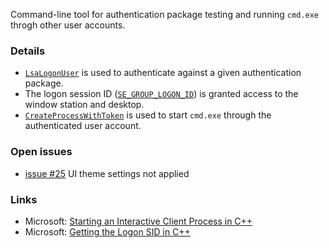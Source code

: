 Command-line tool for authentication package testing and running `cmd.exe` throgh other user accounts.

### Details
* [`LsaLogonUser`](https://learn.microsoft.com/en-us/windows/win32/api/ntsecapi/nf-ntsecapi-lsalogonuser) is used to authenticate against a given authentication package.
* The logon session ID ([`SE_GROUP_LOGON_ID`](https://learn.microsoft.com/en-us/windows/win32/api/winnt/ns-winnt-token_groups)) is granted access to the window station and desktop.
* [`CreateProcessWithToken`](https://learn.microsoft.com/en-us/windows/win32/api/winbase/nf-winbase-createprocesswithtokenw) is used to start `cmd.exe` through the authenticated user account.

### Open issues
* [issue #25](../../../issues/25) UI theme settings not applied


### Links
* Microsoft: [Starting an Interactive Client Process in C++](https://learn.microsoft.com/en-us/previous-versions/aa379608(v=vs.85))
* Microsoft: [Getting the Logon SID in C++](https://learn.microsoft.com/en-us/previous-versions/aa446670(v=vs.85))
